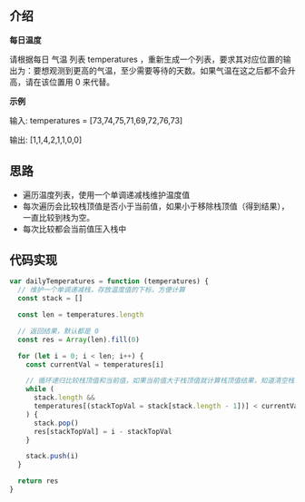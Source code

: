 ## 介绍

**每日温度**

请根据每日 气温 列表 temperatures ，重新生成一个列表，要求其对应位置的输出为：要想观测到更高的气温，至少需要等待的天数。如果气温在这之后都不会升高，请在该位置用 0 来代替。

**示例**

输入: temperatures = [73,74,75,71,69,72,76,73]

输出: [1,1,4,2,1,1,0,0]

## 思路

- 遍历温度列表，使用一个单调递减栈维护温度值
- 每次遍历会比较栈顶值是否小于当前值，如果小于移除栈顶值（得到结果），一直比较到栈为空。
- 每次比较都会当前值压入栈中

## 代码实现

```js
var dailyTemperatures = function (temperatures) {
  // 维护一个单调递减栈，存放温度值的下标，方便计算
  const stack = []

  const len = temperatures.length

  // 返回结果，默认都是 0
  const res = Array(len).fill(0)

  for (let i = 0; i < len; i++) {
    const currentVal = temperatures[i]

    // 循环递归比较栈顶值和当前值，如果当前值大于栈顶值就计算栈顶值结果，知道清空栈
    while (
      stack.length &&
      temperatures[(stackTopVal = stack[stack.length - 1])] < currentVal
    ) {
      stack.pop()
      res[stackTopVal] = i - stackTopVal
    }

    stack.push(i)
  }

  return res
}
```
